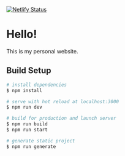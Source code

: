 [![Netlify Status](https://api.netlify.com/api/v1/badges/2c7bd3c8-e1a7-470b-97c7-d7b16a43040f/deploy-status)](https://app.netlify.com/sites/laughing-mccarthy-f1d982/deploys)
# Hello!

This is my personal website.

## Build Setup

``` bash
# install dependencies
$ npm install

# serve with hot reload at localhost:3000
$ npm run dev

# build for production and launch server
$ npm run build
$ npm run start

# generate static project
$ npm run generate
```
